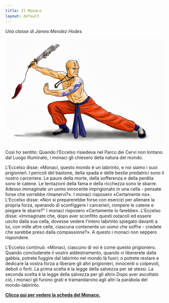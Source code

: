 ```yaml
---
title: Il Monaco
layout: default
---
```


*Una classe di James Mendez Hodes*

<div class="frame right bigger">
    <img src="/images/monaco.jpg"/>
</div>

Così ho sentito: Quando l'Eccelso risiedeva nel Parco dei Cervi non lontano dal Luogo Illuminato, i monaci gli chiesero della natura del mondo.

L'Eccelso disse: «Monaci, questo mondo è un labirinto, e noi siamo i suoi prigionieri. I pericoli del bastone, della spada e delle bestie predatrici sono il nostro carceriere. Le paure della morte, della sofferenza e della perdita sono le catene. Le tentazioni della fama e della ricchezza sono le sbarre. Adesso immaginate un uomo innocente imprigionato in una cella - pensate forse che vorrebbe rimanervi?». I monaci risposero «Certamente no». L'Eccelso disse: «Non si preparerebbe forse con esercizi per allenare la propria forza, sperando di sconfiggere i carcerieri, rompere le catene e piegare le sbarre?" I monaci risposero «Certamente lo farebbe». L'Eccelso disse: «Immaginate che, dopo aver sconfitto questi ostacoli ed essere uscito dalla sua cella, dovesse vedere l'intero labirinto spiegato davanti a lui, con mille altre celle, ciascuna contenente un uomo che soffre - credete che sarebbe preso dalla compassione?». A questo i monaci non seppero rispondere.

L'Eccelso continuò: «Monaci, ciascuno di voi è come questo prigioniero. Quando concluderete il vostro addestramento, quando vi libererete dalla gabbia, potrete fuggire dal labirinto nel mondo là fuori; o potrete restare e dedicare la vostra forza a liberare gli altri prigionieri, innocenti o colpevoli, deboli o forti. La prima scelta è la legge della salvezza per sé stessi. La seconda scelta è la legge della salvezza per gli altri».Dopo aver ascoltato ciò, i monaci gli furono grati e tramandarono agli altri la parabola del mondo-labirinto.

**[Clicca qui per vedere la scheda del Monaco.](http://bit.ly/1ca8GwV)**
